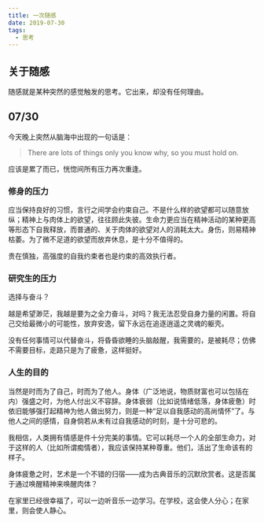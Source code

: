 ```yaml
---
title: 一次随感
date: 2019-07-30
tags:
  - 思考
---
```


## 关于随感

随感就是某种突然的感觉触发的思考。它出来，却没有任何理由。

## 07/30

今天晚上突然从脑海中出现的一句话是：

> There are lots of things only you know why, so you must hold on.

应该是累了而已，恍惚间所有压力再次重逢。

### 修身的压力

应当保持良好的习惯，言行之间学会约束自己。不是什么样的欲望都可以随意放纵；精神上与肉体上的欲望，往往顾此失彼。生命力更应当在精神活动的某种更高等形态下自我释放，而普通的、关于肉体的欲望对人的消耗太大。身伤，则易精神枯萎。为了微不足道的欲望而放弃休息，是十分不值得的。

贵在慎独，高强度的自我约束者也是约束的高效执行者。

### 研究生的压力

选择与奋斗？

越是希望渺茫，我越是要为之全力奋斗，对吗？我无法忍受自身力量的闲置。将自己交给最微小的可能性，放弃安逸，留下永远在追逐逍遥之灵魂的躯壳。

没有任何事情可以代替奋斗，将昏昏欲睡的头脑敲醒，我需要的，是被耗尽；仿佛不需要目标，走路只是为了疲惫，这样挺好。

### 人生的目的

当然是时而为了自己，时而为了他人。身体（广泛地说，物质财富也可以包括在内）强盛之时，为他人付出义不容辞。身体衰弱（比如说情绪低落，身体疲惫）时依旧能够强打起精神为他人做出努力，则是一种“足以自我感动的高尚情怀”了。与他人之间的感情，自身倘若从未有过自我感动的时刻，是十分可悲的。

我相信，人类拥有情感是件十分完美的事情。它可以耗尽一个人的全部生命力，对于这样的人（比如所谓痴情者），我应该保持某种尊重。他们，活出了生命该有的样子。

身体疲惫之时，艺术是一个不错的归宿——成为古典音乐的沉默欣赏者。这是否属于通过唤醒精神来唤醒肉体？

在家里已经很幸福了，可以一边听音乐一边学习。在学校，这会使人分心；在家里，则会使人静心。
